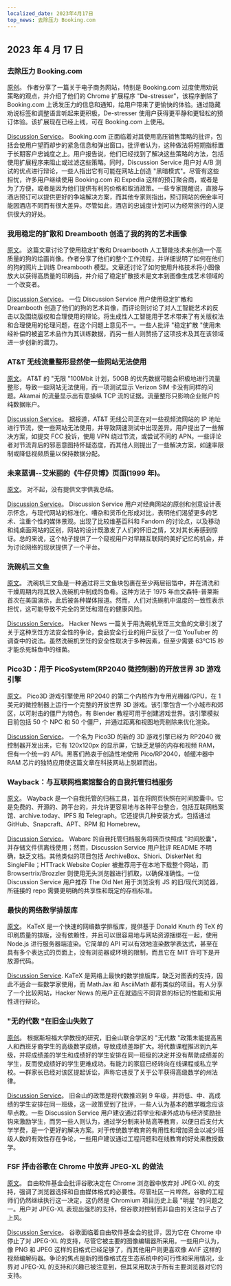 ```yaml
---
localized_date: 2023年4月17日
top_news: 去除压力 Booking.com
---
```


## 2023 年 4 月 17 日

### 去除压力 Booking.com

[原创](https://www.alexcharlton.co/projects/booking-com-de-stresser)。
作者分享了一篇关于电子商务网站，特别是 Booking.com 过度使用劝说策略的观点，并介绍了他们的 Chrome 扩展程序 "De-stresser"，该程序删除了 Booking.com 上诱发压力的信息和通知，给用户带来了更愉快的体验。通过隐藏劝说标签和调整语言听起来更积极，De-stresser 使用户获得更平静和更轻松的预订体验。该扩展现在已经上线，可在 Booking.com 上使用。

[Discussion Service](http://news.ycombinator.com/item?id=35590734)。
Booking.com 正面临着对其使用高压销售策略的批评，包括会使用户望而却步的紧急信息和弹出窗口。批评者认为，这种做法将短期指标置于长期客户忠诚度之上。用户报告说，他们已经找到了解决这些策略的方法，包括使用扩展程序来阻止或过滤这些策略。同时，Discussion Service 用户对 A/B 测试的优点进行辩论，一些人指出它有可能在网站上创造 "黑暗模式"。尽管有这些担忧，许多用户继续使用 Booking.com 和 Expedia 这样的预订聚合商，或者是为了方便，或者是因为他们提供有利的价格和取消政策。一些专家提醒说，直接与酒店预订可以提供更好的争端解决方案，而其他专家则指出，预订网站的佣金率可能因酒店不同而有很大差异。尽管如此，酒店的忠诚度计划可以为经常旅行的人提供很大的好处。

### 我用稳定的扩散和 Dreambooth 创造了我的狗的艺术画像

[原文](https://www.shruggingface.com/blog/how-i-used-stable-diffusion-and-dreambooth-to-create-a-painted-portrait-of-my-dog)。
这篇文章讨论了使用稳定扩散和 Dreambooth 人工智能技术来创造一个高质量的狗的绘画肖像。作者分享了他们的整个工作流程，并详细说明了如何在他们的狗的照片上训练 Dreambooth 模型。文章还讨论了如何使用升格技术将小图像放大以获得高质量的印刷品，并介绍了稳定扩散技术是文本到图像生成艺术领域的一个改变者。

[Discussion Service](http://news.ycombinator.com/item?id=35592847)。
一位 Discussion Service 用户使用稳定扩散和 Dreambooth 创造了他们的狗的艺术肖像，而评论则讨论了对人工智能艺术的反击以及围绕版权和合理使用的辩论。将生成性人工智能用于艺术带来了有关版权法和合理使用的伦理问题，在这个问题上意见不一。一些人批评 "稳定扩散 "使用未经补偿的被盗艺术品作为其训练数据，而另一些人则赞扬了这项技术及其在该领域进一步创新的潜力。

### AT&T 无线流量整形显然使一些网站无法使用

[原文](https://adriano.fyi/post/2023/2023-04-16-att-traffic-shaping-makes-websites-unusable/)。
AT&T 的 "无限 "100Mbit 计划，50GB 的优先数据可能会积极地进行流量整形，导致一些网站无法使用，而一项测试显示 Verizon SIM 卡没有同样的问题。Akamai 的流量显示出有意操纵 TCP 流的证据。流量整形只影响企业账户的纯数据账户。

[Discussion Service](http://news.ycombinator.com/item?id=35592607)。
据报道，AT&T 无线公司正在对一些视频流网站的 IP 地址进行节流，使一些网站无法使用，并导致网速测试中出现差异。用户提出了一些解决方案，如提交 FCC 投诉，使用 VPN 绕过节流，或尝试不同的 APN。一些评论者对节流背后的邪恶意图持怀疑态度，而其他人则提出了一些解决方案，如速率限制或降低视频质量以保持数据分配。

### 未来蓝调--艾米丽的《牛仔贝博》页面(1999 年)。

[原文](https://futureblues.com/)。
对不起，没有提供文字供我总结。

[Discussion Service](http://news.ycombinator.com/item?id=35589124)。
Discussion Service 用户对经典网站的原创和创意设计表示怀念，与现代网站的标准化、嘈杂和货币化形成对比，表明他们渴望更多的艺术、注重个性的媒体景观。出现了比较维基百科和 Fandom 的讨论点，以及移动和纯桌面网站的区别，网站的设计既激发了人们的怀旧之情，又对其长寿感到惊讶。总的来说，这个帖子提供了一个窥视用户对早期互联网的美好记忆的机会，并为讨论网络的现状提供了一个平台。

### 洗碗机三文鱼

[原文](https://en.wikipedia.org/wiki/Dishwasher_salmon)。
洗碗机三文鱼是一种通过将三文鱼块包裹在至少两层铝箔中，并在清洗和干燥周期内将其放入洗碗机中制成的鱼肴。这种方法于 1975 年由文森特-普莱斯首次在美国演示，此后被各种媒体报道。然而，人们对洗碗机中温度的一致性表示担忧，这可能导致不完全的烹饪和潜在的健康风险。

[Discussion Service](http://news.ycombinator.com/item?id=35586683)。
Hacker News 一篇关于用洗碗机烹饪三文鱼的文章引发了关于这种烹饪方法安全性的争论，食品安全行业的用户反驳了一位 YouTuber 的调查中的说法。虽然洗碗机烹饪的安全性取决于多种因素，但至少需要 63℃15 秒才能杀死鲑鱼中的细菌。

### Pico3D：用于 PicoSystem(RP2040 微控制器)的开放世界 3D 游戏引擎

[原文](https://github.com/bernhardstrobl/Pico3D)。
Pico3D 游戏引擎使用 RP2040 的第二个内核作为专用光栅器/GPU，在 1 美元的微控制器上运行一个完整的开放世界 3D 游戏。该引擎包含一个小城市和郊区，以可射击的僵尸为特色，有 Blender 教程可用于创建游戏世界。该引擎模拟目前包括 50 个 NPC 和 50 个僵尸，并通过距离和视图地壳剔除来优化渲染。

[Discussion Service](http://news.ycombinator.com/item?id=35589172)。
一个名为 Pico3D 的新的 3D 游戏引擎已经为 RP2040 微控制器开发出来，它有 120x120px 的显示屏，它缺乏足够的内存和视频 RAM，但有一个统一的 API。黑客们热衷于创造性地使用 Pico/RP2040，帧缓冲器中 RAM 芯片的独特应用使这篇文章在科技网站上脱颖而出。

### Wayback：与互联网档案馆整合的自我托管归档服务

[原文](https://github.com/wabarc/wayback)。
Wayback 是一个自我托管的归档工具，旨在将网页快照在时间胶囊中。它是免费的、开源的、跨平台的，并允许更容易地与各种平台整合，包括互联网档案馆、archive.today、IPFS 和 Telegraph。它还提供几种安装方式，包括通过 GitHub、Snapcraft、APT、RPM 和 Homebrew。

[Discussion Service](http://news.ycombinator.com/item?id=35586845)。
Wabarc 的自我托管归档服务将网页快照成 "时间胶囊"，并存储文件供离线使用；然而，Discussion Service 用户批评 README 不明确，缺乏文档。其他类似的项目包括 ArchiveBox、Shiori、DiskerNet 和 SingleFile；HTTrack Website Copier 被推荐用于在本地下载整个网站，而 Browsertrix/Brozzler 则使用无头浏览器进行抓取，以确保准确性。一位 Discussion Service 用户推荐 The Old Net 用于浏览没有 JS 的旧/现代浏览器，所链接的 repo 需要更明确的共享性和既定的存档标准。

### 最快的网络数学排版库

[原文](https://katex.org/)。
KaTeX 是一个快速的网络数学排版库，提供基于 Donald Knuth 的 TeX 的印刷质量的排版，没有依赖性，并且可以很容易地与网站资源捆绑在一起，使用 Node.js 进行服务器端渲染。它简单的 API 可以有效地渲染数学表达式，甚至在具有多个表达式的页面上，没有浏览器或环境的限制，而且它在 MIT 许可下是开放源代码。

[Discussion Service](http://news.ycombinator.com/item?id=35588985).
KaTeX 是网络上最快的数学排版库，缺乏对图表的支持，因此不适合一些数学家使用，而 MathJax 和 AsciiMath 都有类似的项目。有人分享了一个比较网站，Hacker News 的用户正在就适应不同背景的标记的性能和实用性进行辩论。

### "无的代数 "在旧金山失败了

[原创](https://www.joannejacobs.com/post/algebra-for-none-fails-in-san-francisco)。
根据斯坦福大学教授的研究，旧金山联合学区的 "无代数 "政策未能提高黑人和西班牙裔学生的高级数学成绩，导致成绩差距扩大。将代数课程推迟到九年级，并将成绩差的学生和成绩好的学生安排在同一班级的决定并没有帮助成绩差的学生，反而使成绩好的学生更难成功。有能力的家庭已经转向在线课程或私立学校。一群家长已经对该区提起诉讼，声称它违反了关于公平获得高级数学的州法律。

[Discussion Service](http://news.ycombinator.com/item?id=35595026)。
旧金山的政策是将代数推迟到 9 年级，并将低、中、高成绩的学生安排在同一班级，这一政策受到了批评，一些人认为基本的数学概念应该早点教。一些 Discussion Service 用户建议通过将学业和课外成功与经济奖励挂钩来激励学生，而另一些人则认为，通过学分制来补贴高等教育，以便日后支付大学学费，是一个更好的解决方案。对于传统数学教育的有用性和增加资金以减少班级人数的有效性存在争论，一些用户建议通过工程问题和在线教育的好处来教授数学。

### FSF 抨击谷歌在 Chrome 中放弃 JPEG-XL 的做法

[原文](https://www.phoronix.com/news/FSF-Slams-Google-JPEG-XL)。
自由软件基金会批评谷歌决定在 Chrome 浏览器中放弃对 JPEG-XL 的支持，强调了浏览器选择和自由媒体格式的必要性。尽管社区一片哗然，谷歌的工程师们仍然继续执行这一决定，这仍然是 Chromium 项目历史上最 "明星 "的问题之一。用户对 JPEG-XL 表现出强烈的支持，但谷歌对控制而非自由的关注似乎占了上风。

[Discussion Service](http://news.ycombinator.com/item?id=35589179)。
谷歌面临着自由软件基金会的批评，因为它在 Chrome 中停止了对 JPEG-XL 的支持，尽管它被主要的图像编辑器所采用。一些用户认为，像 PNG 和 JPEG 这样的旧格式已经足够了，而其他用户则更喜欢像 AVIF 这样的视频编解码器。争论的焦点是新的图像格式在生态系统中的可行性和采用情况，业界对 JPEG-XL 的支持和兴趣已被注意到，但其采用取决于所有主要浏览器对它的支持。


